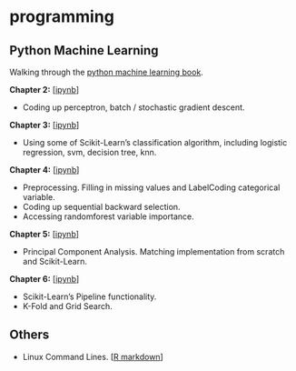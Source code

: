 # programming

## Python Machine Learning

Walking through the [python machine learning book](https://github.com/rasbt/python-machine-learning-book).

**Chapter 2:** [[ipynb](https://github.com/ethen8181/programming/blob/master/python_machine_learning/chapter2/chapter2.ipynb)]

- Coding up perceptron, batch / stochastic gradient descent.

**Chapter 3:** [[ipynb](https://github.com/ethen8181/programming/blob/master/python_machine_learning/chapter3/chapter3.ipynb)]

- Using some of Scikit-Learn’s classification algorithm, including logistic regression, svm, decision tree, knn.

**Chapter 4:** [[ipynb](https://github.com/ethen8181/programming/blob/master/python_machine_learning/chapter4/chapter4.ipynb)]

- Preprocessing. Filling in missing values and LabelCoding categorical variable.
- Coding up sequential backward selection.
- Accessing randomforest variable importance.

**Chapter 5:** [[ipynb](https://github.com/ethen8181/programming/blob/master/python_machine_learning/chapter5/chapter5.ipynb)]

- Principal Component Analysis. Matching implementation from scratch and Scikit-Learn.

**Chapter 6:** [[ipynb](https://github.com/ethen8181/programming/blob/master/python_machine_learning/chapter6/chapter6.ipynb)]

- Scikit-Learn’s Pipeline functionality.
- K-Fold and Grid Search.


## Others 

- Linux Command Lines. [[R markdown](http://ethen8181.github.io/programming/linux_commands/linux_commands.html)]